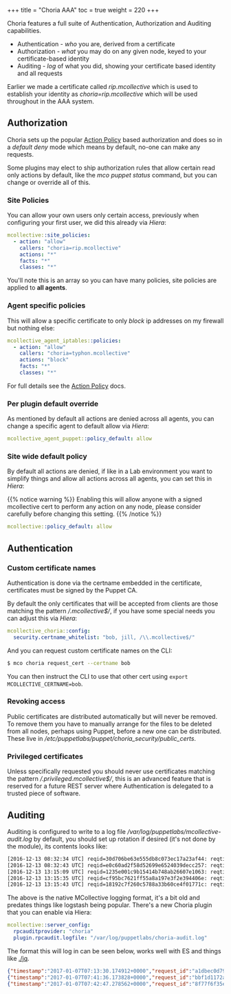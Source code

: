 +++
title = "Choria AAA"
toc = true
weight = 220
+++

Choria features a full suite of Authentication, Authorization and Auditing capabilities.

  * Authentication - _who_ you are, derived from a certificate
  * Authorization - _what_ you may do on any given node, keyed to your certificate-based identity
  * Auditing - _log_ of what you did, showing your certificate based identity and all requests

Earlier we made a certificate called _rip.mcollective_ which is used to establish your identity as _choria=rip.mcollective_ which will be used throughout in the AAA system.

## Authorization

Choria sets up the popular [Action Policy](https://github.com/puppetlabs/mcollective-actionpolicy-auth) based authorization and does so in a _default deny_ mode which means by default, no-one can make any requests.

Some plugins may elect to ship authorization rules that allow certain read only actions by default, like the _mco puppet status_ command, but you can change or override all of this.

### Site Policies

You can allow your own users only certain access, previously when configuring your first user, we did this already via _Hiera_:

```yaml
mcollective::site_policies:
  - action: "allow"
    callers: "choria=rip.mcollective"
    actions: "*"
    facts: "*"
    classes: "*"
```

You'll note this is an array so you can have many policies, site policies are applied to **all agents**.

### Agent specific policies

This will allow a specific certificate to only _block_ ip addresses on my firewall but nothing else:

```yaml
mcollective_agent_iptables::policies:
  - action: "allow"
    callers: "choria=typhon.mcollective"
    actions: "block"
    facts: "*"
    classes: "*"
```

For full details see the [Action Policy](https://github.com/puppetlabs/mcollective-actionpolicy-auth) docs.

### Per plugin default override

As mentioned by default all actions are denied across all agents, you can change a specific agent to default allow via _Hiera_:

```yaml
mcollective_agent_puppet::policy_default: allow
```

### Site wide default policy

By default all actions are denied, if like in a Lab environment you want to simplify things and allow all actions across all agents, you can set this in _Hiera_:

{{% notice warning %}}
Enabling this will allow anyone with a signed mcollective cert to perform any action on any node, please consider carefully before changing this setting.
{{% /notice %}}

```yaml
mcollective::policy_default: allow
```

## Authentication
### Custom certificate names

Authentication is done via the certname embedded in the certificate, certificates must be signed by the Puppet CA.

By default the only certificates that will be accepted from clients are those matching the pattern _/\.mcollective$/_, if you have some special needs you can adjust this via _Hiera_:

```yaml
mcollective_choria::config:
  security.certname_whitelist: "bob, jill, /\\.mcollective$/"
```

And you can request custom certificate names on the CLI:

```bash
$ mco choria request_cert --certname bob
```

You can then instruct the CLI to use that other cert using `export MCOLLECTIVE_CERTNAME=bob`.

### Revoking access

Public certificates are distributed automatically but will never be removed.  To remove them you have to manually arrange for the files to be deleted from all nodes, perhaps using Puppet, before a new one can be distributed.  These live in */etc/puppetlabs/puppet/choria_security/public_certs*.

### Privileged certificates

Unless specifically requested you should never use certificates matching the pattern _/\.privileged\.mcollective$/_, this is an advanced feature that is reserved for a future REST server where Authentication is delegated to a trusted piece of software.

## Auditing

Auditing is configured to write to a log file _/var/log/puppetlabs/mcollective-audit.log_ by default, you should set up rotation if desired (it's not done by the module), its contents looks like:

```bash
[2016-12-13 08:32:34 UTC] reqid=30d706be63e555db8c073ec17a23af44: reqtime=1481617954 caller=choria=rip.mcollective@dev3.example.net agent=rpcutil action=ping data={:process_results=>true}
[2016-12-13 08:32:43 UTC] reqid=e0c60ad2f58d52699e6524039decc257: reqtime=1481617963 caller=choria=rip.mcollective@dev3.example.net agent=puppet action=status data={:process_results=>true}
[2016-12-13 13:15:09 UTC] reqid=1235e001c9b15414b748ab26607e1063: reqtime=1481634909 caller=choria=rip.mcollective@dev3.example.net agent=puppet action=status data={:process_results=>true}
[2016-12-13 13:15:35 UTC] reqid=cf95bc7621ff55a8a197e3f2e394406e: reqtime=1481634935 caller=choria=rip.mcollective@dev3.example.net agent=puppet action=status data={:process_results=>true}
[2016-12-13 13:15:43 UTC] reqid=18192c7f260c5788a33b60ce4f01771c: reqtime=1481634943 caller=choria=rip.mcollective@dev3.example.net agent=puppet action=status data={:process_results=>true}
```

The above is the native MCollective logging format, it's a bit old and predates things like logstash being popular.  There's a new Choria plugin that you can enable via Hiera:

```yaml
mcollective::server_config:
  rpcauditprovider: "choria"
  plugin.rpcaudit.logfile: "/var/log/puppetlabs/choria-audit.log"
```

The format this will log in can be seen below, works well with ES and things like [./jq](https://stedolan.github.io/jq/).

```json
{"timestamp":"2017-01-07T07:13:30.174912+0000","request_id":"a1dbec0d79845644a5761e5969ec8ff2","request_time":1483773209,"caller":"choria=rip.mcollective","sender":"dev4.example.net","agent":"package","action":"status","data":{"package":"puppet-agent","version":null,"process_results":true}}
{"timestamp":"2017-01-07T07:41:36.173828+0000","request_id":"bbf1d1172abe5ea2a5a73ffcb436c5d1","request_time":1483774895,"caller":"choria=rip.mcollective","sender":"dev4.example.net","agent":"puppet","action":"disable","data":{"process_results":true}}
{"timestamp":"2017-01-07T07:42:47.278562+0000","request_id":"8f77f6f35e2358b0b697ad9b69f7f528","request_time":1483774967,"caller":"choria=rip.mcollective","sender":"dev4.example.net","agent":"puppet","action":"status","data":{"process_results":true}}
```
